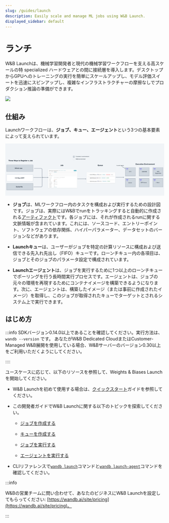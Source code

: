 ```yaml
---
slug: /guides/launch
description: Easily scale and manage ML jobs using W&B Launch.
displayed_sidebar: default
---
```

# ランチ

W&B Launchは、機械学習開発者と現代の機械学習ワークフローを支える高スケールの特 specialized ハードウェアとの間に接続層を導入します。デスクトップからGPUへのトレーニングの実行を簡単にスケールアップし、モデル評価スイートを迅速にスピンアップし、複雑なインフラストラクチャーの摩擦なしでプロダクション推論の準備ができます。

![](/images/launch/ready_to_launch.png)

## 仕組み

Launchワークフローは、**ジョブ、キュー、エージェント**という3つの基本要素によって支えられています。

![](/images/launch/Launch_Diagram.png)

* **ジョブ**は、MLワークフロー内のタスクを構成および実行するための設計図です。ジョブは、実際にはW&Bでrunをトラッキングすると自動的に作成される[アーティファクト](../../guides/artifacts/intro.md)です。各ジョブには、それが作成されるrunに関する文脈情報が含まれています。これには、ソースコード、エントリーポイント、ソフトウェアの依存関係、ハイパーパラメーター、データセットのバージョンなどがあります。

* **Launchキュー**は、ユーザーがジョブを特定の計算リソースに構成および送信できる先入れ先出し（FIFO）キューです。ローンチキュー内の各項目は、ジョブとそのジョブのパラメータ設定で構成されています。

* **Launchエージェント**は、ジョブを実行するために1つ以上のローンチキューでポーリングを行う長時間実行プロセスです。エージェントは、ジョブの元々の環境を再現するためにコンテナイメージを構築できるようになります。次に、エージェントは、構築したイメージ（または事前に作成されたイメージ）を取得し、このジョブが取得されたキューでターゲットとされるシステム上で実行できます。

## はじめ方

:::info
SDKバージョン0.14.0以上であることを確認してください。実行方法は、```
wandb --version``` です。
あなたがW&B Dedicated CloudまたはCustomer-Managed W&B展開を使用している場合、W&Bサーバーのバージョン0.30以上をご利用いただくようにしてください。

::::

ユースケースに応じて、以下のリソースを参照して、Weights & Biases Launchを開始してください。

* W&B Launchを初めて使用する場合は、[クイックスタート](./quickstart.md)ガイドを参照してください。

* この開発者ガイドでW&B Launchに関する以下のトピックを探索してください。

    * [ジョブを作成する](../launch/create-job.md)

    * [キューを作成する](../launch/create-queue.md)

    * [ジョブを実行する](../launch/launch-jobs.md)

    * [エージェントを実行する](../launch/run-agent.md)

* CLIリファレンスで[`wandb launch`](../../ref/cli/wandb-launch.md)コマンドと[`wandb launch-agent`](../../ref/cli/wandb-launch-agent.md)コマンドを確認してください。

:::info

W&Bの営業チームに問い合わせて、あなたのビジネスにW&B Launchを設定してもらってください: [https://wandb.ai/site/pricing](https://wandb.ai/site/pricing)。

:::